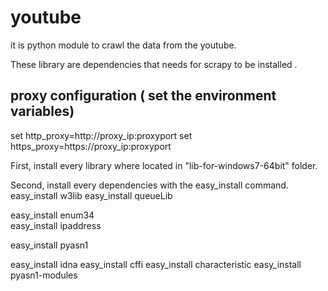 # youtube
it is python module to crawl the data from the youtube.




These library are dependencies that needs for scrapy to be installed .

## proxy configuration ( set the environment variables)
set http_proxy=http://proxy_ip:proxyport
set https_proxy=https://proxy_ip:proxyport

First, install every library where located in "lib-for-windows7-64bit" folder.

Second, install every dependencies with the easy_install command.
easy_install w3lib
easy_install queueLib

easy_install enum34   
easy_install ipaddress

easy_install pyasn1

easy_install idna
easy_install cffi
easy_install characteristic
easy_install  pyasn1-modules



